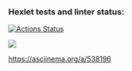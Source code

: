 ### Hexlet tests and linter status:
[![Actions Status](https://github.com/ArtemBY/frontend-project-44/workflows/hexlet-check/badge.svg)](https://github.com/ArtemBY/frontend-project-44/actions)

<a href="https://codeclimate.com/github/ArtemBY/frontend-project-44/maintainability"><img src="https://api.codeclimate.com/v1/badges/dcd0bf831a9a2005a701/maintainability" /></a>

https://asciinema.org/a/538196
